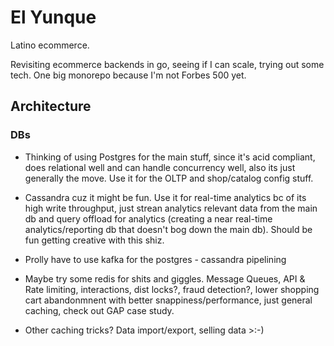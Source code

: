# El Yunque
Latino ecommerce.

Revisiting ecommerce backends in go, seeing if I can scale, trying out some tech. One big monorepo because I'm not Forbes 500 yet.

## Architecture
### DBs
- Thinking of using Postgres for the main stuff, since it's acid compliant, does relational well and can handle concurrency well, also its just generally the move. Use it for the OLTP and shop/catalog config stuff.

- Cassandra cuz it might be fun. Use it for real-time analytics bc of its high write throughput, just strean analytics relevant data from the main db and query offload for analytics (creating a near real-time analytics/reporting db that doesn't bog down the main db). Should be fun getting creative with this shiz.

- Prolly have to use kafka for the postgres - cassandra pipelining

- Maybe try some redis for shits and giggles. Message Queues, API & Rate limiting, interactions, dist locks?, fraud detection?, lower shopping cart abandonmnent with better snappiness/performance, just general caching, check out GAP case study.

- Other caching tricks? Data import/export, selling data >:-)